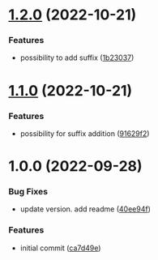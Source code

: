 # [1.2.0](https://github.com/data-platform-hq/terraform-azurerm-resource-group/compare/v1.1.0...v1.2.0) (2022-10-21)


### Features

* possibility to add suffix ([1b23037](https://github.com/data-platform-hq/terraform-azurerm-resource-group/commit/1b230371a97f075a597ab75e1eb1c87f406ff655))

# [1.1.0](https://github.com/data-platform-hq/terraform-azurerm-resource-group/compare/v1.0.0...v1.1.0) (2022-10-21)


### Features

* possibility for suffix addition ([91629f2](https://github.com/data-platform-hq/terraform-azurerm-resource-group/commit/91629f2c0725365d0888580be6d67c14e17e2890))

# 1.0.0 (2022-09-28)


### Bug Fixes

* update version. add readme ([40ee94f](https://github.com/data-platform-hq/terraform-azurerm-resource-group/commit/40ee94fcdc8dbac8a33f920c4473a60bb34353e5))


### Features

* initial commit ([ca7d49e](https://github.com/data-platform-hq/terraform-azurerm-resource-group/commit/ca7d49ef296a5123b09dd9e3e92590471b8dfda3))
